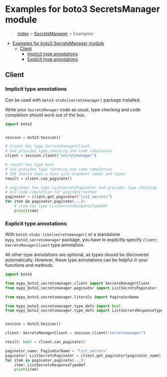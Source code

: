 <a id="examples-for-boto3-secretsmanager-module"></a>

# Examples for boto3 SecretsManager module

> [Index](../README.md) > [SecretsManager](./README.md) > Examples

- [Examples for boto3 SecretsManager module](#examples-for-boto3-secretsmanager-module)
  - [Client](#client)
    - [Implicit type annotations](#implicit-type-annotations)
    - [Explicit type annotations](#explicit-type-annotations)

<a id="client"></a>

## Client

<a id="implicit-type-annotations"></a>

### Implicit type annotations

Can be used with `boto3-stubs[secretsmanager]` package installed.

Write your `SecretsManager` code as usual, type checking and code completion
should work out of the box.

```python
import boto3


session = boto3.Session()

# client has type SecretsManagerClient
# and provides type checking and code completion
client = session.client("secretsmanager")

# result has type bool
# and provides type checking and code completion
# IDE should show a hint with argument names and types
result = client.can_paginate()

# paginator has type ListSecretsPaginator and provides type checking
# and code completion for paginate method
paginator = client.get_paginator("list_secrets")
for item in paginator.paginate(...):
    # item has type ListSecretsResponseTypeDef
    print(item)
```

<a id="explicit-type-annotations"></a>

### Explicit type annotations

With `boto3-stubs-lite[secretsmanager]` or a standalone
`mypy_boto3_secretsmanager` package, you have to explicitly specify
`client: SecretsManagerClient` type annotation.

All other type annotations are optional, as types should be discovered
automatically. However, these type annotations can be helpful in your functions
and methods.

```python
import boto3

from mypy_boto3_secretsmanager.client import SecretsManagerClient
from mypy_boto3_secretsmanager.paginator import ListSecretsPaginator

from mypy_boto3_secretsmanager.literals import PaginatorName

from mypy_boto3_secretsmanager.type_defs import bool
from mypy_boto3_secretsmanager.type_defs import ListSecretsResponseTypeDef


session = boto3.Session()

client: SecretsManagerClient = session.client("secretsmanager")

result: bool = client.can_paginate()

paginator_name: PaginatorName = "list_secrets"
paginator: ListSecretsPaginator = client.get_paginator(paginator_name)
for item in paginator.paginate(...):
    item: ListSecretsResponseTypeDef
    print(item)
```
